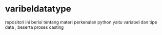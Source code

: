 # varibeldatatype

repositori ini berisi tentang materi perkenalan python yaitu variabel dan tipe data , beserta proses casting
